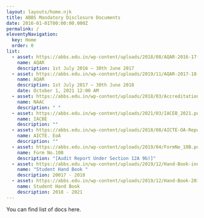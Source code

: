 ```yaml
---
layout: layouts/home.njk
title: ABBS Mandatory Disclosure Documents
date: 2016-01-01T00:00:00.000Z
permalink: /
eleventyNavigation:
  key: Home
  order: 0
list:
  - asset: https://abbs.edu.in/wp-content/uploads/2018/08/AQAR-2016-17-Collegecode-12283.pdf
    name: AQAR
    description: 1st July 2016 – 30th June 2017
  - asset: https://abbs.edu.in/wp-content/uploads/2019/11/AQAR-2017-18-Collegecode-12283.pdf
    name: AQAR
    description: 1st July 2017 – 30th June 2018
    date: October 1, 2021 12:00 AM
  - asset: https://abbs.edu.in/wp-content/uploads/2018/03/Accreditations.pdf
    name: NAAC
    description: " "
  - asset: https://abbs.edu.in/wp-content/uploads/2021/03/IACEB_2021.pdf
    name: IACBE
    description: ""
  - asset: https://abbs.edu.in/wp-content/uploads/2018/08/AICTE-OA-Report_2018-19.pdf
    name: AICTE. EoA
    description: ""
  - asset: https://abbs.edu.in/wp-content/uploads/2019/04/FormNo_10B.pdf
    name: Form No.10B
    description: "[Audit Report Under Section 12A 9b)]"
  - asset: https://abbs.edu.in/wp-content/uploads/2019/12/Hand-Book-inner-17-18.pdf
    name: "Student Hand Book "
    description: 20017 - 2018
  - asset: https://abbs.edu.in/wp-content/uploads/2019/12/Hand-Book-2018-21.pdf
    name: Student Hand Book
    description: 2018 - 2021
---
```

You can find list of docs here.
